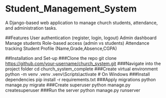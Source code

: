 # Student_Management_System
A Django-based web application to manage church students, attendance, and administration tasks.

##Features
User authentication (register, login, logout)
Admin dashboard
Manage students
Role-based access (admin vs students)
Attendance tracking
Student Profile (Name,Grade,Absence,CGPA)

##Installation and Set-up
###Clone the repo
git clone https://github.com/your-username/church_system.git
###Navigate into the project folder
cd church_system_complete
###Create virtual environment
python -m venv .venv
.venv\Scripts\activate      # On Windows
###Install dependencies
pip install -r requirements.txt
###Apply migrations
python manage.py migrate
###Create superuser
python manage.py createsuperuser
###Run the server
python manage.py runserver

##
